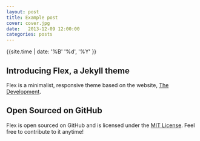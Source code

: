 ```yaml
---
layout: post
title: Example post
cover: cover.jpg
date:   2013-12-09 12:00:00
categories: posts
---
```


{{site.time | date: '%B' '%d', '%Y' }}

## Introducing Flex, a Jekyll theme

Flex is a minimalist, responsive theme based on the website, [The Development](http://thedevelopment.co).

## Open Sourced on GitHub

Flex is open sourced on GitHub and is licensed under the [MIT License](http://opensource.org/licenses/MIT). Feel free to contribute to it anytime!
